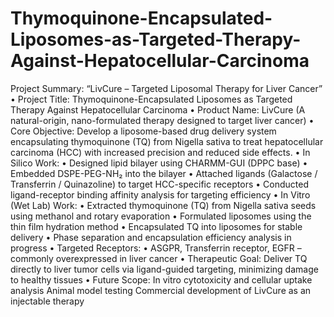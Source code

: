 # Thymoquinone-Encapsulated-Liposomes-as-Targeted-Therapy-Against-Hepatocellular-Carcinoma
Project Summary: “LivCure – Targeted Liposomal Therapy for Liver Cancer”
	•	Project Title: Thymoquinone-Encapsulated Liposomes as Targeted Therapy Against Hepatocellular Carcinoma
	•	Product Name: LivCure
(A natural-origin, nano-formulated therapy designed to target liver cancer)
	•	Core Objective:
Develop a liposome-based drug delivery system encapsulating thymoquinone (TQ) from Nigella sativa to treat hepatocellular carcinoma (HCC) with increased precision and reduced side effects.
	•	In Silico Work:
	•	Designed lipid bilayer using CHARMM-GUI (DPPC base)
	•	Embedded DSPE-PEG-NH₂ into the bilayer
	•	Attached ligands (Galactose / Transferrin / Quinazoline) to target HCC-specific receptors
	•	Conducted ligand-receptor binding affinity analysis for targeting efficiency
	•	In Vitro (Wet Lab) Work:
	•	Extracted thymoquinone (TQ) from Nigella sativa seeds using methanol and rotary evaporation
	•	Formulated liposomes using the thin film hydration method
	•	Encapsulated TQ into liposomes for stable delivery
	•	Phase separation and encapsulation efficiency analysis in progress
	•	Targeted Receptors:
	•	ASGPR, Transferrin receptor, EGFR – commonly overexpressed in liver cancer
	•	Therapeutic Goal:
Deliver TQ directly to liver tumor cells via ligand-guided targeting, minimizing damage to healthy tissues
	•	Future Scope:
In vitro cytotoxicity and cellular uptake analysis
Animal model testing
Commercial development of LivCure as an injectable therapy
